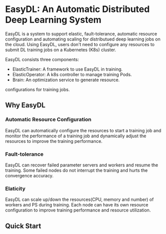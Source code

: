 # EasyDL: An Automatic Distributed Deep Learning System

EasyDL is a system to support elastic,
fault-tolerance, automatic resource configuration and automating scaling
for distributued deep learning jobs on the cloud.
Using EasyDL, users don't need to configure any resources to submit
DL training jobs on a Kubernetes (K8s) cluster.

EasyDL consists three components:

- ElasticTrainer: A framework to use EasyDL in training.
- ElasticOperator: A k8s controller to manage training Pods.
- Brain: An optimization service to generate resource.

configurations for training jobs.

## Why EasyDL

### Automatic Resource Configuration

EasyDL can automatically configure the resources to start a training job
and monitor the performance of a training job and dynamically adjust
the resources to improve the training performance.

### Fault-tolerance

EasyDL can recover failed parameter servers and workers and resume the training.
Some failed nodes do not interrupt the training and hurts the convergence
accuracy.

### Elaticity

EasyDL can scale up/down the resources(CPU, memory and number) of workers
and PS during training. Each node can have its own resource configuration
to improve training performance and resource utilization.

## Quick Start
